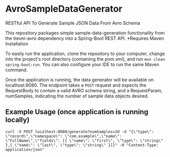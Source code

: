# AvroSampleDataGenerator
RESTful API To Generate Sample JSON Data From Avro Schema

This repository packages simple sample-data-generation functionality from the trevni-avro dependency 
into a Spring-Boot REST API.
*Requires Maven Installation

To easily run the application, clone the repository to your computer, change into the project's root directory 
(containing the pom.xml), and run `mvn clean spring-boot:run`.  You can also configure your IDE to run the same Maven command.

Once the application is running, the data generator will be available on localhost:8080.  The endpoint takes a `POST` request
and expects the RequestBody to contain a valid AVRO schema string, and a RequestParam, numSamples, indicating the number 
of sample data objects desired.

## Example Usage (once application is running locally)
```
curl -X POST localhost:8080/generate?numSamples=10 -d "{\"type\": \"record\",\"namespace\": \"com.example\",\"name\": \"FullName\",\"fields\": [{ \"name\": \"first\", \"type\": \"string\" },{ \"name\": \"last\", \"type\": \"string\" }]}" -H "Content-Type: application/json"
```
